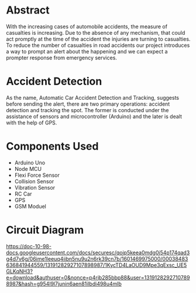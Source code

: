 # Abstract

With the increasing cases of automobile accidents, the measure of casualties is increasing.
Due to the absence of any mechanism, that could act promptly at the time of the accident the injuries
are turning to casualties. To reduce the number of casualties in road accidents our project introduces a
way to prompt an alert about the happening and we can expect a prompter response from emergency
services.

# Accident Detection

As the name, Automatic Car Accident Detection and Tracking, suggests before sending the alert, there are two primary operations: accident detection and tracking the spot. The former is conducted under the assistance of sensors and microcontroller (Arduino) and the later is dealt with the help of GPS.

# Components Used

- Arduino Uno 
- Node MCU
- Flexi Force Sensor
- Collision Sensor
- Vibration Sensor
- RC Car
- GPS 
- GSM Moduel

# Circuit Diagram

https://doc-10-98-docs.googleusercontent.com/docs/securesc/qojp5keea0mdg0j54p174qad3g4d7v6g/06ime1leeuq4iibn5nu9u2n6rk39cn7b/1601469975000/00038483636841944559/13191282927107898987/1KycTD4LaOUD9Mpe3qExsc_UE5GLKqNH3?e=download&authuser=0&nonce=p4rjb285bbp88&user=13191282927107898987&hash=g954l9l7junin6aen81ilbdi498u4mlb
